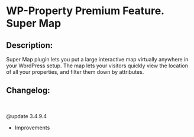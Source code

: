 WP-Property Premium Feature. Super Map
=========

Description:
-----------
Super Map plugin lets you put a large interactive map virtually anywhere in your WordPress setup. The map lets your visitors quickly view the location of all your properties, and filter them down by attributes.
 
Changelog:
-----------

&nbsp;

@update 3.4.9.4
 - Improvements